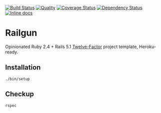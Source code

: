 [![Build Status](https://travis-ci.org/zharikovpro/railgun.svg?branch=master)](https://travis-ci.org/zharikovpro/railgun)
[![Quality](http://img.shields.io/codeclimate/github/zharikovpro/railgun.svg)](https://codeclimate.com/github/zharikovpro/railgun)
[![Coverage Status](https://img.shields.io/codeclimate/coverage/github/zharikovpro/railgun.svg)](https://codeclimate.com/github/zharikovpro/railgun)
[![Dependency Status](https://gemnasium.com/badges/github.com/zharikovpro/railgun.svg)](https://gemnasium.com/github.com/zharikovpro/railgun)
[![Inline docs](http://inch-ci.org/github/zharikovpro/railgun.svg?branch=master)](http://inch-ci.org/github/zharikovpro/railgun)

Railgun
=======

Opinionated Ruby 2.4 + Rails 5.1 [Twelve-Factor](http://12factor.net/) project template, Heroku-ready. 

Installation
------------

`./bin/setup`

Checkup
-------

`rspec`
